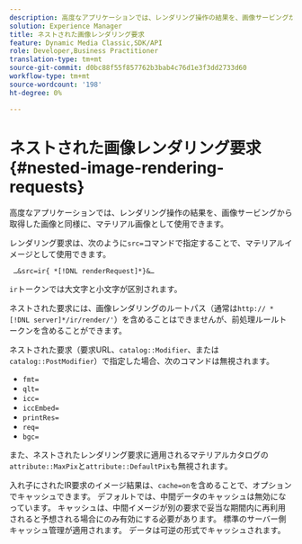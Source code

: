 ```yaml
---
description: 高度なアプリケーションでは、レンダリング操作の結果を、画像サービングから取得した画像と同様に、マテリアル画像として使用できます。
solution: Experience Manager
title: ネストされた画像レンダリング要求
feature: Dynamic Media Classic,SDK/API
role: Developer,Business Practitioner
translation-type: tm+mt
source-git-commit: d0bc88f55f857762b3bab4c76d1e3f3dd2733d60
workflow-type: tm+mt
source-wordcount: '198'
ht-degree: 0%

---
```



# ネストされた画像レンダリング要求{#nested-image-rendering-requests}

高度なアプリケーションでは、レンダリング操作の結果を、画像サービングから取得した画像と同様に、マテリアル画像として使用できます。

レンダリング要求は、次のように`src=`コマンドで指定することで、マテリアルイメージとして使用できます。

` …&src=ir{ *[!DNL renderRequest]*}&…`

`ir`トークンでは大文字と小文字が区別されます。

ネストされた要求には、画像レンダリングのルートパス（通常は`http:// *[!DNL server]*/ir/render/'`）を含めることはできませんが、前処理ルールトークンを含めることができます。

ネストされた要求（要求URL、`catalog::Modifier`、または`catalog::PostModifier`）で指定した場合、次のコマンドは無視されます。

* `fmt=`
* `qlt=`
* `icc=`
* `iccEmbed=`
* `printRes=`
* `req=`
* `bgc=`

また、ネストされたレンダリング要求に適用されるマテリアルカタログの`attribute::MaxPix`と`attribute::DefaultPix`も無視されます。

入れ子にされたIR要求のイメージ結果は、`cache=on`を含めることで、オプションでキャッシュできます。 デフォルトでは、中間データのキャッシュは無効になっています。 キャッシュは、中間イメージが別の要求で妥当な期間内に再利用されると予想される場合にのみ有効にする必要があります。 標準のサーバー側キャッシュ管理が適用されます。 データは可逆の形式でキャッシュされます。
